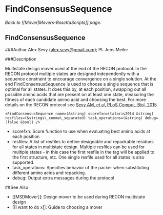 # FindConsensusSequence
*Back to [[Mover|Movers-RosettaScripts]] page.*
## FindConsensusSequence

###Author
Alex Sevy (alex.sevy@gmail.com); 
PI: Jens Meiler

###Description

Multistate design mover used at the end of the RECON protocol. In the RECON protocol multiple states are designed independently with a sequence constraint to encourage convergence on a single solution. At the end FindConsensusSequence is used to choose a single sequence that is optimal for all states. It does this by, at each position, swapping out all possible amino acids that are present on at least one state, measuring the fitness of each candidate amino acid and choosing the best. For more details on the RECON protocol see [Sevy AM, et al, PLoS Comput. Biol, 2015](http://journals.plos.org/ploscompbiol/article?id=10.1371/journal.pcbi.1004300)

```
<FindConsensusSequence name=(&string) scorefxn=(talaris2014 &string) 
resfiles=(&strings\_comma\_separated) task_operations=(&string) debug=(false &bool) />

```

-   scorefxn: Score function to use when evaluating best amino acids at each position
-   resfiles: A list of resfiles to define designable and repackable residues for all states in multistate design. Multiple resfiles can be used for multiple states - in this case the first resfile in the tag will be applied to the first structure, etc. One single resfile used for all states is also supported.
-   task_operations: Specifies behavior of the packer when substituting different amino acids and repacking.
-   debug: Output extra messages during the protocol

##See Also

* [[MSDMover]]: Design mover to be used during RECON multistate design
* [[I want to do x]]: Guide to choosing a mover